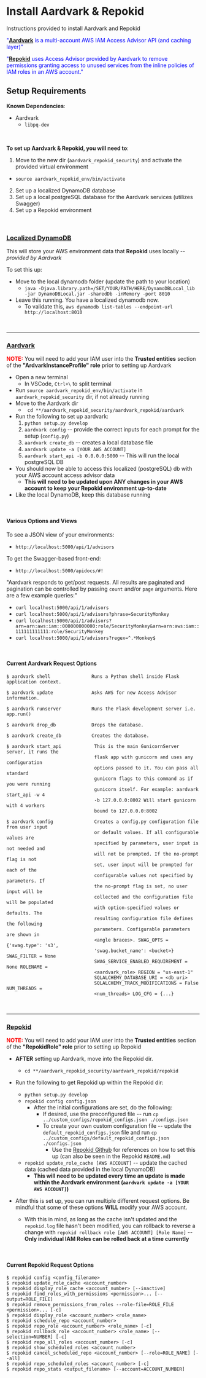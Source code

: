 # Install Aardvark & Repokid

Instructions provided to install Aardvark and Repokid

<span style="color:blue;">"**[Aardvark](https://github.com/Netflix-Skunkworks/aardvark)** is a multi-account AWS IAM Access Advisor API (and caching layer)"</span>

<span style="color:blue;">"**[Repokid](https://github.com/Netflix/repokid)** uses Access Advisor provided by Aardvark to remove permissions granting access to unused services from the inline policies of IAM roles in an AWS account."</span>


## Setup Requirements

**Known Dependencies**:

- Aardvark
  - `libpq-dev`

<br>

**To set up Aardvark & Repokid, you will need to**:

1. Move to the new dir (`aardvark_repokid_security`) and activate the provided virtual environment
  - `source aardvark_repokid_env/bin/activate`
2. Set up a localized DynamoDB database
3. Set up a local postgreSQL database for the Aardvark services (utilizes Swagger)
4. Set up a Repokid environment

<br>

### [Localized DynamoDB](https://docs.aws.amazon.com/amazondynamodb/latest/developerguide/DynamoDBLocal.DownloadingAndRunning.html)

This will store your AWS environment data that **Repokid** uses locally -- _provided by Aardvark_

To set this up:
- Move to the local dynamodb folder (update the path to your location)
  - `java -Djava.library.path=/SET/YOUR/PATH/HERE/DynamoDBLocal_lib -jar DynamoDBLocal.jar -sharedDb -inMemory -port 8010`
- Leave this running. You have a localized dynamodb now.
  - To validate this, `aws dynamodb list-tables --endpoint-url http://localhost:8010`

<br>

---

### [Aardvark](https://github.com/Netflix-Skunkworks/aardvark)

<span style="color:red;">**NOTE:**</span> You will need to add your IAM user into the **Trusted entities** section of the **"ArdvarkInstanceProfile" role** prior to setting up Aardvark

- Open a new terminal
  - In VSCode, `Ctrl+\` to split terminal
- Run `source aardvark_repokid_env/bin/activate` in `aardvark_repokid_security` dir, if not already running
- Move to the Aardvark dir
  - ` cd **/aardvark_repokid_security/aardvark_repokid/aardvark`
- Run the following to set up aardvark:
  1. `python setup.py develop`
  2. `aardvark config` -- provide the correct inputs for each prompt for the setup (`config.py`)
  3. `aardvark create_db` -- creates a local database file 
  4. `aardvark update -a [YOUR AWS ACCOUNT]`
  5. `aardvark start_api -b 0.0.0.0:5000` -- This will run the local postgreSQL DB
- You should now be able to access this localized (postgreSQL) db with your AWS account access advisor data
  - **This will need to be updated upon ANY changes in your AWS account to keep your Repokid environment up-to-date**
- Like the local DynamoDB, keep this database running

<br>

#### Various Options and Views

To see a JSON view of your environments:

- `http://localhost:5000/api/1/advisors`

To get the Swagger-based front-end:

- `http://localhost:5000/apidocs/#!`

"Aardvark responds to get/post requests. 
All results are paginated and pagination can be controlled by passing `count` and/or `page` arguments. 
Here are a few example queries:"

- `curl localhost:5000/api/1/advisors`
- `curl localhost:5000/api/1/advisors?phrase=SecurityMonkey`
- `curl localhost:5000/api/1/advisors?arn=arn:aws:iam::000000000000:role/SecurityMonkey&arn=arn:aws:iam::111111111111:role/SecurityMonkey`
- `curl localhost:5000/api/1/advisors?regex=^.*Monkey$`

<br>

#### Current Aardvark Request Options

```
$ aardvark shell               Runs a Python shell inside Flask application context.

$ aardvark update              Asks AWS for new Access Advisor information.

$ aardvark runserver           Runs the Flask development server i.e. app.run()

$ aardvark drop_db             Drops the database.

$ aardvark create_db           Creates the database.

$ aardvark start_api            This is the main GunicornServer server, it runs the
                                flask app with gunicorn and uses any configuration
                                options passed to it. You can pass all standard
                                gunicorn flags to this command as if you were running
                                gunicorn itself. For example: aardvark start_api -w 4
                                -b 127.0.0.0:8002 Will start gunicorn with 4 workers
                                bound to 127.0.0.0:8002

$ aardvark config               Creates a config.py configuration file from user input
                                or default values. If all configurable values are
                                specified by parameters, user input is not needed and
                                will not be prompted. If the no-prompt flag is not
                                set, user input will be prompted for each of the
                                configurable values not specified by parameters. If
                                the no-prompt flag is set, no user input will be
                                collected and the configuration file will be populated
                                with option-specified values or defaults. The
                                resulting configuration file defines the following
                                parameters. Configurable parameters are shown in
                                <angle braces>. SWAG_OPTS = {'swag.type': 's3',
                                'swag.bucket_name': <bucket>} SWAG_FILTER = None
                                SWAG_SERVICE_ENABLED_REQUIREMENT = None ROLENAME =
                                <aardvark_role> REGION = "us-east-1"
                                SQLALCHEMY_DATABASE_URI = <db_uri>
                                SQLALCHEMY_TRACK_MODIFICATIONS = False NUM_THREADS =
                                <num_threads> LOG_CFG = {...}
```

<br>

---

### [Repokid](https://github.com/Netflix/repokid)

<span style="color:red;">**NOTE:**</span> You will need to add your IAM user into the **Trusted entities** section of the **"RepokidRole" role** prior to setting up Repokid

- **AFTER** setting up Aardvark, move into the Repokid dir.
  - `cd **/aardvark_repokid_security/aardvark_repokid/repokid`
- Run the following to get Repokid up within the Repokid dir:
  - `python setup.py develop`
  - `repokid config config.json`
    - After the initial configurations are set, do the following:
        - If desired, use the preconfigured file --  run `cp ../custom_configs/repokid_configs.json ./configs.json`
        - To create your own custom configuration file -- update the `default_repokid_configs.json` file and run `cp ../custom_configs/default_repokid_configs.json ./configs.json`
            - Use the [Repokid Github](https://github.com/Netflix/repokid) for references on how to set this up (can also be seen in the Repokid `README.md`)
  - `repokid update_role_cache [AWS ACCOUNT]` -- update the cached data (cached data provided in the local DynamoDB)
    - **This will need to be updated every time an update is made within the Aardvark environment (`aardvark update -a [YOUR AWS ACCOUNT]`)**

- After this is set up, you can run multiple different request options. Be mindful that some of these options **WILL** modify your AWS account.
  - With this in mind, as long as the cache isn't updated and the `repokid.log` file hasn't been modified, you can rollback to reverse a change with `repokid rollback role [AWS ACCOUNT] [Role Name]` -- **Only individual IAM Roles can be rolled back at a time currently**

<br>

#### Current Repokid Request Options

```
$ repokid config <config_filename>
$ repokid update_role_cache <account_number>
$ repokid display_role_cache <account_number> [--inactive]
$ repokid find_roles_with_permissions <permission>... [--output=ROLE_FILE]
$ repokid remove_permissions_from_roles --role-file=ROLE_FILE <permission>... [-c]
$ repokid display_role <account_number> <role_name>
$ repokid schedule_repo <account_number>
$ repokid repo_role <account_number> <role_name> [-c]
$ repokid rollback_role <account_number> <role_name> [--selection=NUMBER] [-c]
$ repokid repo_all_roles <account_number> [-c]
$ repokid show_scheduled_roles <account_number>
$ repokid cancel_scheduled_repo <account_number> [--role=ROLE_NAME] [--all]
$ repokid repo_scheduled_roles <account_number> [-c]
$ repokid repo_stats <output_filename> [--account=ACCOUNT_NUMBER]
```


<!-- 
echo `curl http://localhost:5000/api/1/advisors`>> ../../aardvark_logs/advisor_results.json
repokid update_role_cache <ACCOUNT_NUMBER>
cp ./repokid.log ../../logs/repokid_logs/repokid.log

repokid display_role_cache <ACCOUNT_NUMBER> 
cp ./table.csv ../../logs/repokid_logs/permissions_table.csv

repokid display_role <ACCOUNT_NUMBER> <ROLE_NAME>
repokid repo_all_roles <ACCOUNT_NUMBER> -c
schedule_repo 

https://github.com/Netflix-Skunkworks/repokid-extras
--> 
